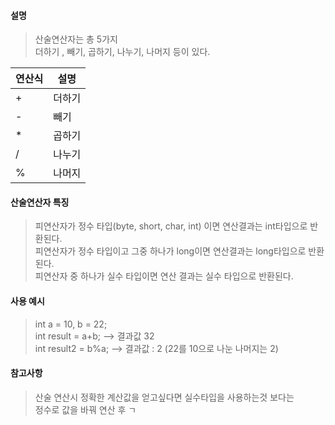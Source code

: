 #### 설명
> 산술연산자는 총 5가지  
> 더하기 , 빼기, 곱하기, 나누기, 나머지 등이 있다.

|연산식|설명|
|---|---|
|+|더하기|
|-|빼기|
|\*|곱하기|
|/|나누기|
|%|나머지|

#### 산술연산자 특징
> 피연산자가 정수 타입(byte, short, char, int) 이면 연산결과는 int타입으로 반환된다.  
> 피연산자가 정수 타입이고 그중 하나가 long이면 연산결과는  long타입으로 반환된다.  
> 피연산자 중 하나가 실수 타입이면 연산 결과는 실수 타입으로 반환된다.  
#### 사용 예시
> int a = 10, b = 22;  
> int result = a+b;  --> 결과값 32  
> int result2 = b%a;  --> 결과값 : 2 (22를 10으로 나눈 나머지는 2)

#### 참고사항
> 산술 연산시 정확한 계산값을 얻고싶다면 실수타입을 사용하는것 보다는  
> 정수로 값을 바꿔 연산 후 ㄱ